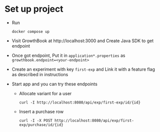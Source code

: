 # Set up project

- Run
    ```
    docker compose up
    ```

- Visit GrowthBook at http://localhost:3000 and Create Java SDK to get endpoint

- Once got endpoint, Put it in `application*.properties` as `growthbook.endpoint=<your-endpoint>`

- Create an experiment with key `first-exp` and Link it with a feature flag as described in instructions

- Start app and you can try these endpoints
    - Allocate variant for a user
      ```
      curl -I http://localhost:8080/api/exp/first-exp/id/{id}
      ```
    - Insert a purchase row
      ```
      curl -I -X POST http://localhost:8080/api/exp/first-exp/purchase/id/{id}
      ```
